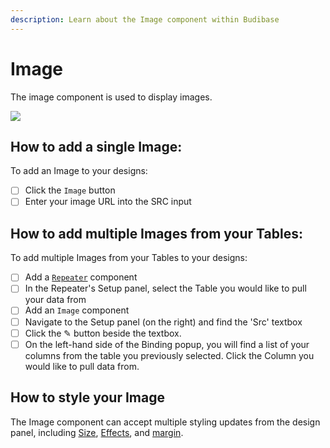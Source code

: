 ```yaml
---
description: Learn about the Image component within Budibase
---
```


# Image

The image component is used to display images. 

![](../../../.gitbook/assets/icon.png)

## How to add a single Image:

To add an Image to your designs:

* [ ] Click the `Image` button
* [ ] Enter your image URL into the SRC input

## How to add multiple Images from your Tables:

To add multiple Images from your Tables to your designs:

* [ ] Add a [`Repeater`](repeater.md) component
* [ ] In the Repeater's Setup panel, select the Table you would like to pull your data from
* [ ] Add an `Image` component
* [ ] Navigate to the Setup panel \(on the right\) and find the 'Src' textbox
* [ ] Click the ✎ button beside the textbox.
* [ ] On the left-hand side of the Binding popup, you will find a list of your columns from the table you previously selected. Click the Column you would like to pull data from.

## How to style your Image

The Image component can accept multiple styling updates from the design panel, including [Size](), [Effects](), and [margin]().

